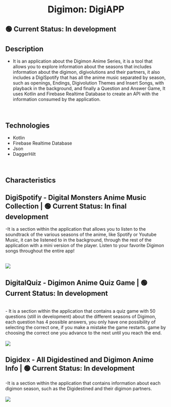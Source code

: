<div align="center">
<h1 align="center">Digimon: DigiAPP</h1>
</div>

## 🟢 Current Status: In development



## Description

- It is an application about the Digimon Anime Series, it is a tool that allows you to explore information about the seasons that includes information about the digimon, digivolutions and their partners, it also includes a DigiSpotify that has all the anime music separated by season, such as openings, Endings, Digivolution Themes and Insert Songs, with playback in the background, and finally a Question and Answer Game, It uses Kotlin and Firebase Realtime Database to create an API with the information consumed by the application.
</br>


## Technologies
- Kotlin
- Firebase Realtime Database
- Json
- DaggerHilt

</br>

## Characteristics
## DigiSpotify - Digital Monsters Anime Music Collection |  🟢 Current Status: In final development

-It is a section within the application that allows you to listen to the soundtrack of the various seasons of the anime, like Spotify or Youtube Music, it can be listened to in the background, through the rest of the application with a mini version of the player. Listen to your favorite Digimon songs throughout the entire app!
</br>
</br>

<img  align="center" src="https://i.imgur.com/yd9DgJQ.png">
</br>

## DigitalQuiz - Digimon Anime Quiz Game |  🟢 Current Status: In development
</br>
- It is a section within the application that contains a quiz game with 50 questions (still in development) about the different seasons of Digimon, each question has 4 possible answers, you only have one possibility of selecting the correct one, if you make a mistake the game restarts. game by choosing the correct one you advance to the next until you reach the end.
</br>
</br>
<img  align="center" src="https://i.imgur.com/uJ46Xxu.png">
</br>

## Digidex -  All Digidestined and Digimon Anime Info |  🟢 Current Status: In development
-It is a section within the application that contains information about each digimon season, such as the Digidestined and their digimon partners.
</br>
</br>
<img  align="center" src="https://i.imgur.com/5CBbHSy.png">
</br>

